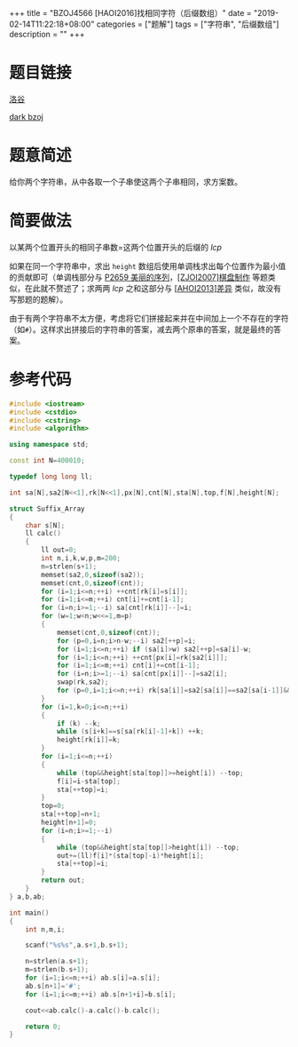 +++
title = "BZOJ4566 [HAOI2016]找相同字符（后缀数组）"
date = "2019-02-14T11:22:18+08:00"
categories = ["题解"]
tags = ["字符串", "后缀数组"]
description = ""
+++


# 题目链接

[洛谷](https://www.luogu.org/problemnew/show/P3181)

[dark bzoj](https://darkbzoj.tk/problem/4566)

# 题意简述

给你两个字符串，从中各取一个子串使这两个子串相同，求方案数。

<!--more-->

# 简要做法

以某两个位置开头的相同子串数=这两个位置开头的后缀的 $lcp$

如果在同一个字符串中，求出 `height` 数组后使用单调栈求出每个位置作为最小值的贡献即可（单调栈部分与 [P2659 美丽的序列](https://www.luogu.org/problemnew/show/P2659)，[[ZJOI2007]棋盘制作](https://www.luogu.org/problemnew/show/P1169) 等题类似，在此就不赘述了；求两两 $lcp​$ 之和这部分与 [[AHOI2013]差异](https://www.luogu.org/problemnew/show/P4248) 类似，故没有写那题的题解）。

由于有两个字符串不太方便，考虑将它们拼接起来并在中间加上一个不存在的字符（如`#`）。这样求出拼接后的字符串的答案，减去两个原串的答案，就是最终的答案。

# 参考代码

```cpp
#include <iostream>
#include <cstdio>
#include <cstring>
#include <algorithm>

using namespace std;

const int N=400010;

typedef long long ll;

int sa[N],sa2[N<<1],rk[N<<1],px[N],cnt[N],sta[N],top,f[N],height[N];

struct Suffix_Array
{
    char s[N];
    ll calc()
    {
        ll out=0;
        int n,i,k,w,p,m=200;
        n=strlen(s+1);
        memset(sa2,0,sizeof(sa2));
        memset(cnt,0,sizeof(cnt));
        for (i=1;i<=n;++i) ++cnt[rk[i]=s[i]];
        for (i=1;i<=m;++i) cnt[i]+=cnt[i-1];
        for (i=n;i>=1;--i) sa[cnt[rk[i]]--]=i;
        for (w=1;w<n;w<<=1,m=p)
        {
            memset(cnt,0,sizeof(cnt));
            for (p=0,i=n;i>n-w;--i) sa2[++p]=i;
            for (i=1;i<=n;++i) if (sa[i]>w) sa2[++p]=sa[i]-w;
            for (i=1;i<=n;++i) ++cnt[px[i]=rk[sa2[i]]];
            for (i=1;i<=m;++i) cnt[i]+=cnt[i-1];
            for (i=n;i>=1;--i) sa[cnt[px[i]]--]=sa2[i];
            swap(rk,sa2);
            for (p=0,i=1;i<=n;++i) rk[sa[i]]=sa2[sa[i]]==sa2[sa[i-1]]&&sa2[sa[i]+w]==sa2[sa[i-1]+w]?p:++p;
        }
        for (i=1,k=0;i<=n;++i)
        {
            if (k) --k;
            while (s[i+k]==s[sa[rk[i]-1]+k]) ++k;
            height[rk[i]]=k;
        }
        for (i=1;i<=n;++i)
        {
            while (top&&height[sta[top]]>=height[i]) --top;
            f[i]=i-sta[top];
            sta[++top]=i;
        }
        top=0;
        sta[++top]=n+1;
        height[n+1]=0;
        for (i=n;i>=1;--i)
        {
            while (top&&height[sta[top]]>height[i]) --top;
            out+=(ll)f[i]*(sta[top]-i)*height[i];
            sta[++top]=i;
        }
        return out;
    }
} a,b,ab;

int main()
{
    int n,m,i;

    scanf("%s%s",a.s+1,b.s+1);

    n=strlen(a.s+1);
    m=strlen(b.s+1);
    for (i=1;i<=n;++i) ab.s[i]=a.s[i];
    ab.s[n+1]='#';
    for (i=1;i<=m;++i) ab.s[n+1+i]=b.s[i];

    cout<<ab.calc()-a.calc()-b.calc();

    return 0;
}
```

